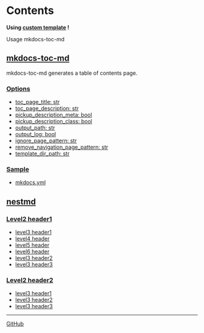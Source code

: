 <!-- ====================== TOC ====================== -->
<!-- Generated by mkdocs-toc-md plugin -->
<!-- ================================================= -->



# Contents

**Using [custom template](https://github.com/try0/mkdocs-toc-md/blob/main/sample/custom_template/toc.md.j2)
!**  

Usage mkdocs-toc-md
## [mkdocs-toc-md](mkdocs-toc-md.md#mkdocs-toc-md)

mkdocs-toc-md generates a table of contents page.

### [Options](mkdocs-toc-md.md#options)
* [toc_page_title: str](mkdocs-toc-md.md#toc_page_title-str)
* [toc_page_description: str](mkdocs-toc-md.md#toc_page_description-str)
* [pickup_description_meta: bool](mkdocs-toc-md.md#pickup_description_meta-bool)
* [pickup_description_class: bool](mkdocs-toc-md.md#pickup_description_class-bool)
* [output_path: str](mkdocs-toc-md.md#output_path-str)
* [output_log: bool](mkdocs-toc-md.md#output_log-bool)
* [ignore_page_pattern: str](mkdocs-toc-md.md#ignore_page_pattern-str)
* [remove_navigation_page_pattern: str](mkdocs-toc-md.md#remove_navigation_page_pattern-str)
* [template_dir_path: str](mkdocs-toc-md.md#template_dir_path-str)
### [Sample](mkdocs-toc-md.md#sample)
* [mkdocs.yml](mkdocs-toc-md.md#mkdocsyml)
## [nestmd](nestfolder\nest.md#nestmd)
### [Level2 header1](nestfolder\nest.md#level2-header1)
* [level3 header1](nestfolder\nest.md#level3-header1)
* [level4 header](nestfolder\nest.md#level4-header)
* [level5 header](nestfolder\nest.md#level5-header)
* [level6 header](nestfolder\nest.md#level6-header)
* [level3 header2](nestfolder\nest.md#level3-header2)
* [level3 header3](nestfolder\nest.md#level3-header3)
### [Level2 header2](nestfolder\nest.md#level2-header2)
* [level3 header1](nestfolder\nest.md#level3-header1_1)
* [level3 header2](nestfolder\nest.md#level3-header2_1)
* [level3 header3](nestfolder\nest.md#level3-header3_1)


---

[GitHub](https://github.com/try0/mkdocs-toc-md)